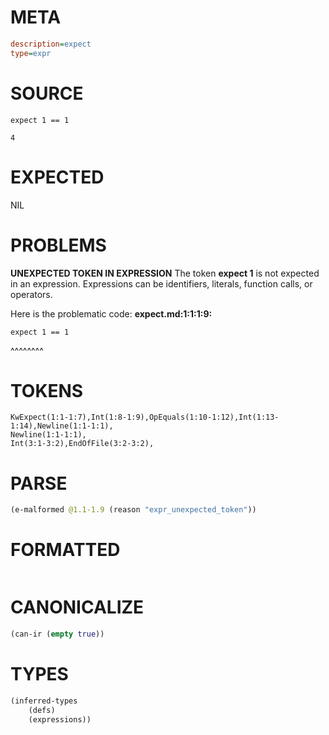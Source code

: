 # META
~~~ini
description=expect
type=expr
~~~
# SOURCE
~~~roc
expect 1 == 1

4
~~~
# EXPECTED
NIL
# PROBLEMS
**UNEXPECTED TOKEN IN EXPRESSION**
The token **expect 1** is not expected in an expression.
Expressions can be identifiers, literals, function calls, or operators.

Here is the problematic code:
**expect.md:1:1:1:9:**
```roc
expect 1 == 1
```
^^^^^^^^


# TOKENS
~~~zig
KwExpect(1:1-1:7),Int(1:8-1:9),OpEquals(1:10-1:12),Int(1:13-1:14),Newline(1:1-1:1),
Newline(1:1-1:1),
Int(3:1-3:2),EndOfFile(3:2-3:2),
~~~
# PARSE
~~~clojure
(e-malformed @1.1-1.9 (reason "expr_unexpected_token"))
~~~
# FORMATTED
~~~roc

~~~
# CANONICALIZE
~~~clojure
(can-ir (empty true))
~~~
# TYPES
~~~clojure
(inferred-types
	(defs)
	(expressions))
~~~

